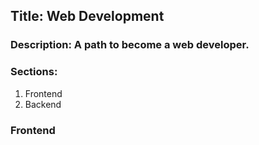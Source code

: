 ## Title: Web Development

### Description: A path to become a web developer.

### Sections:

1. Frontend
2. Backend

### Frontend
